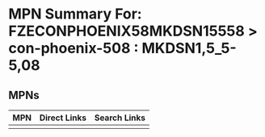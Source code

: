 



# MPN Summary For: FZECONPHOENIX58MKDSN15558 > con-phoenix-508 : MKDSN1,5_5-5,08

## MPNs
  

|MPN|Direct Links|Search Links|
| :--- | :--- | :--- |
||||

